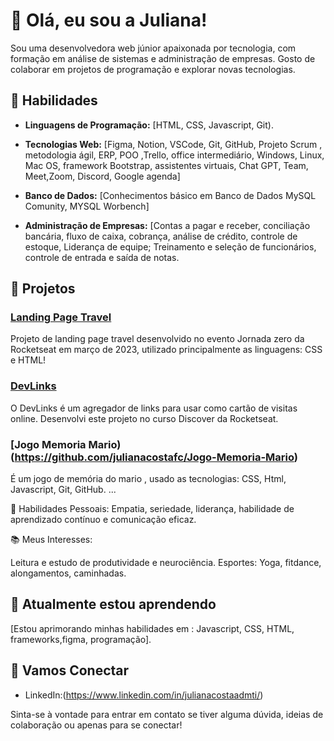 
# 👋 Olá, eu sou a Juliana!

Sou uma desenvolvedora web júnior apaixonada por tecnologia, com formação em análise de sistemas e administração de empresas. Gosto de colaborar em projetos de programação e explorar novas tecnologias.

## 🔧 Habilidades

- **Linguagens de Programação:** [HTML, CSS, Javascript, Git).
  
- **Tecnologias Web:** [Figma, Notion, VSCode, Git, GitHub, Projeto Scrum , metodologia ágil, ERP, POO ,Trello, office intermediário, Windows, Linux, Mac OS, framework Bootstrap, assistentes virtuais, Chat GPT, Team, Meet,Zoom, Discord, Google agenda]
  
- **Banco de Dados:** [Conhecimentos básico em Banco de Dados MySQL Comunity, MYSQL Worbench]
  
- **Administração de Empresas:** [Contas a pagar e receber, conciliação bancária, fluxo de caixa, cobrança, análise de crédito, controle de estoque, Liderança de equipe; Treinamento e seleção de funcionários, controle de entrada e saída de notas.
  
## 🚀 Projetos

### [Landing Page Travel](https://github.com/julianacostafc/landing-page-travel)
Projeto de landing page travel desenvolvido no evento Jornada zero da Rocketseat em março de 2023, utilizado principalmente as linguagens: CSS e HTML!

### [DevLinks](https://github.com/julianacostafc/DevLinks)
O DevLinks é um agregador de links para usar como cartão de visitas online. Desenvolvi este projeto no curso Discover da Rocketseat.

### [Jogo Memoria Mario)  (https://github.com/julianacostafc/Jogo-Memoria-Mario)
É um jogo de memória do mario , usado as tecnologias: CSS, Html, Javascript, Git, GitHub.
...

🌱 Habilidades Pessoais: Empatia, seriedade, liderança, habilidade de aprendizado contínuo e comunicação eficaz.

📚 Meus Interesses:

Leitura e estudo de produtividade e neurociência.
Esportes: Yoga, fitdance, alongamentos, caminhadas.

## 🌱 Atualmente estou aprendendo

[Estou aprimorando minhas habilidades em : Javascript, CSS, HTML, frameworks,figma, programação].

## 🤝 Vamos Conectar

- LinkedIn:(https://www.linkedin.com/in/julianacostaadmti/)

Sinta-se à vontade para entrar em contato se tiver alguma dúvida, ideias de colaboração ou apenas para se conectar!



